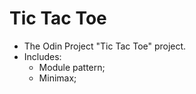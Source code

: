# Tic Tac Toe

- The Odin Project "Tic Tac Toe" project.
- Includes:
  - Module pattern;
  - Minimax;
